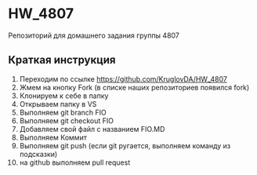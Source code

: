 # HW_4807
Репозиторий для домашнего задания группы 4807

## Краткая инструкция
1. Переходим по ссылке https://github.com/KruglovDA/HW_4807
2. Жмем на кнопку Fork (в списке наших репозиториев появился fork)
3. Клонируем к себе в папку
4. Открываем папку в VS
5. Выполняем git branch FIO
6. Выполняем git checkout FIO
7. Добавляем свой файл с названием FIO.MD
8. Выполняем Коммит
9. Выполняем git push (если git ругается, выполняем команду из подсказки)
10. на github выполняем pull request
